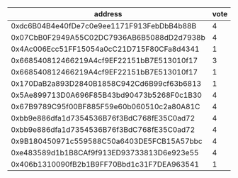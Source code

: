 address|vote|timestamp|signature
---|---|---|---
0xdc6B04B4e40fDe7c0e9ee1171F913FebDbB4b88B|4|1604412168|0xd27784d9ae960563fe2ce7efe9bb46d7a326cd97be46fba64cd2cb8694ba48476a4be525b3e918538904257d3791bb8705e0f1c92f83f06577f93e5125afc8351c
0x07CbB0F2949A55C02DC7936AB6B5088dD2d7938b|4|1604412258|0xee10c8e4729f43f4fa54e9b0b8e85308f2c7ee0b6cfc3c4c0618563f97a98fae401edd79c844c3429348210ac717f7b5ef4b7796ab9c564f0a1ccce3e9f2d0d61b
0x4Ac006Ecc51FF15054a0cC21D715F80CFa8d4341|1|1604412680|0x917a5623d9d1cb7653f3275a711d591cf9c4c90ec198230d5288175b2cc58782127c9e6ba61848b3a8d453d6254d8168f621eb70b54723a1bed075061aeda6151c
0x668540812466219A4cf9EF22151bB7E513010f17|3|1604412746|0x49b454e9ca3c2a51ea05d60bcfc7813da8eda2adbfdc7045e8bafb0a71743d45196bd0d84781eaba443d0c40d9bf348f9e73fe45f87433106657032ed315faeb1c
0x668540812466219A4cf9EF22151bB7E513010f17|1|1604412855|0xae21dc9317cad85ea693f8d5939a3eff9f31ea476709c32ac79cf5ca4c2029374afa43045fbeeff69da05f8dfd36cc1f43f58a573c19a5727739bd59cec2ff211c
0x170DaB2a893D2840B1858C942Cd6B99cf63b6813|1|1604413264|0x6b1a44f1e35db83aef5d04805199bae65ec46c2f3c5be03501cd739958ca2b781e2ce6a4a11600a530dbc5529a37f81df4b0d75200fcf0c06591a42d9a4c6be41c
0x5Ae899713D0A696F85B43bd90473b5268F0c1B30|4|1604415101|0x9ce9dfdfe542f7b6795353c587169c6edbbafbb867082cf0b950165034f480664f9fb09eee2291dec1f725dd3b89aa48577ce4a1afefc08bef2b4551b467058b1c
0x67B9789C95f00BF885F59e60b060510c2a80A81C|4|1604416394|0x02a2bc23e5d09980e6406130c51a491d724bae54ca3b84c2a548301005436066199c6a0edd00c9cfd361b9ad45a0c1c53d4953d0cff2056319290a634a38a4f21c
0xbb9e886dfa1d7354536B76f3BdC768fE35C0ad72|4|1604418151|0x241c38faf5bea942df405694d5bf1441170fdda345ba359a95232630277570ab347726fc773fff91a4ab354e828433a49a5e4922e50ef46ee55007e0e617d7c41c
0xbb9e886dfa1d7354536B76f3BdC768fE35C0ad72|4|1604418224|0x153d8c3d674cca3601fb33389ffccba5e0fb51511001f3e92a6c56a5404944dd28bcff9ca2d61060521a79dc583444d440b324f5eb0977e69904390624570a8d1b
0x9B180450971c559588C50a6403DE5FCB15A57bbc|4|1604418933|0x04c0c977c692d77a20b634843d44b5eb3bfe537a8f7c24afdbd2751fa2ea1fa139c5004763f70a0024bdb101886c5d304320559a77a35457e3ea6ff470e9c4a11b
0xe483589d1b1B8CAf9f913ED93733813D6e923e55|4|1604422557|0xef15c650302f7906089b49bf72cf00374dbaedceed6023fab0c1d4b38e57692274511276546b0eabf249b1e64984cf957c3cd743623adb8090d1e0be938d53d31c
0x406b1310090fB2b1B9FF70Bbd1c31F7DEA963541|1|1604429335|0x034ae3d6b45137bc533746fc5c085f52efd3566a52acf48448da7b8ad26f9b5f0e502a5fd400319336625040ec037b12d40b42e8ef2b481badab4e8032b8b6541c